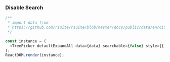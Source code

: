 ### Disable Search

<!--start-code-->

```js
/**
 * import data from
 * https://github.com/rsuite/rsuite/blob/master/docs/public/data/en/city-simplified.json
 */

const instance = (
  <TreePicker defaultExpandAll data={data} searchable={false} style={{ width: 246 }} />
);
ReactDOM.render(instance);
```

<!--end-code-->
